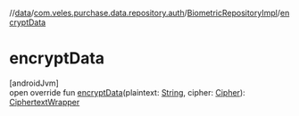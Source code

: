//[data](../../../index.md)/[com.veles.purchase.data.repository.auth](../index.md)/[BiometricRepositoryImpl](index.md)/[encryptData](encrypt-data.md)

# encryptData

[androidJvm]\
open override fun [encryptData](encrypt-data.md)(plaintext: [String](https://kotlinlang.org/api/latest/jvm/stdlib/kotlin/-string/index.html), cipher: [Cipher](https://developer.android.com/reference/kotlin/javax/crypto/Cipher.html)): [CiphertextWrapper](../../../../domain/domain/com.veles.purchase.domain.model.cryptography/-ciphertext-wrapper/index.md)

